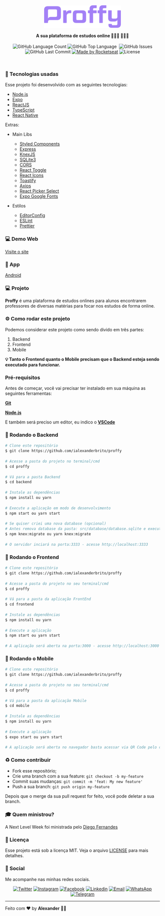 <h4 align="center">
<img src=".github/Proffy.png" width="250px" /><br>

 <b>A sua plataforma de estudos online </b> 👨🏾‍🏫 👨🏾‍🎓
</h4>
<p align="center">
  <img alt="GitHub Language Count" src="https://img.shields.io/github/languages/count/ialexanderbrito/proffy?style=flat-square" />
  <img alt="GitHub Top Language" src="https://img.shields.io/github/languages/top/ialexanderbrito/proffy?style=flat-square" />
  <img alt="" src="https://img.shields.io/github/repo-size/ialexanderbrito/proffy?style=flat-square" />
  <img alt="GitHub Issues" src="https://img.shields.io/github/issues/ialexanderbrito/proffy?style=flat-square" />
  <img alt="GitHub Last Commit" src="https://img.shields.io/github/last-commit/ialexanderbrito/proffy?style=flat-square" />
    
  <a href="https://rocketseat.com.br">
    <img alt="Made by Rocketseat" src="https://img.shields.io/badge/made%20by-Rocketseat-blueviolet?style=flat-square"></a>
    <img alt="License" src="https://img.shields.io/badge/license-MIT-blueviolet?style=flat-square">
</p>

<br>

### :rocket: Tecnologias usadas

Esse projeto foi desenvolvido com as seguintes tecnologias:

- [Node.js](https://nodejs.org/en/)
- [Expo](https://expo.io/)
- [ReactJS](https://pt-br.reactjs.org/)
- [TypeScript](https://www.typescriptlang.org/)
- [React Native](https://reactnative.dev/)

Extras:

- Main Libs
  - [Styled Components](https://styled-components.com/)
  - [Express](https://expressjs.com/pt-br/)
  - [KnexJS](http://knexjs.org/)
  - [SQLite3](https://www.sqlite.org/index.html)
  - [CORS](https://github.com/expressjs/cors#readme)
  - [React Toggle](https://github.com/aaronshaf/react-toggle)
  - [React Icons](https://react-icons.github.io/react-icons/)
  - [Toastify](https://fkhadra.github.io/react-toastify/introduction)
  - [Axios](https://github.com/axios/axios)
  - [React Picker Select](https://www.npmjs.com/package/react-native-picker-select)
  - [Expo Google Fonts](https://github.com/expo/google-fonts)

- Estilos

  - [EditorConfig](https://editorconfig.org/)
  - [ESLint](https://eslint.org/)
  - [Prettier](https://prettier.io/)

### 💻 Demo Web

[Visite o site](https://proffy-oficial.netlify.app/)

### 📱 App

[Android](https://expo.io/@ialexanderbrito/projects/proffy)

### 💻 Projeto

<b>Proffy</b> é uma plataforma de estudos onlines para alunos encontrarem professores de diversas matérias para focar nos estudos de forma online.

### ⚙ Como rodar este projeto

Podemos considerar este projeto como sendo divido em três partes:

1. Backend
2. Frontend
3. Mobile

<b>💡 Tanto o Frontend quanto o Mobile precisam que o Backend esteja sendo executado para funcionar.</b>

### Pré-requisitos

Antes de começar, você vai precisar ter instalado em sua máquina as seguintes ferramentas:

<b>[Git](https://git-scm.com)</b>

<b>[Node.js](https://nodejs.org/en/)</b>

E também será preciso um editor, eu indico o <b>[VSCode](https://code.visualstudio.com/)</b>

### 🧭 Rodando o Backend

```bash
# Clone este repositório
$ git clone https://github.com/ialexanderbrito/proffy

# Acesse a pasta do projeto no terminal/cmd
$ cd proffy

# Vá para a pasta Backend
$ cd backend

# Instale as dependências
$ npm install ou yarn

# Execute a aplicação em modo de desenvolvimento
$ npm start ou yarn start

# Se quiser criei uma nova database (opcional)
# Antes remova database da pasta: src/database/database.sqlite e execute:
$ npm knex:migrate ou yarn knex:migrate

# O servidor inciará na porta:3333 - acesse http://localhost:3333 
```

### 🧭 Rodando o Frontend

```bash
# Clone este repositório
$ git clone https://github.com/ialexanderbrito/proffy

# Acesse a pasta do projeto no seu terminal/cmd
$ cd proffy

# Vá para a pasta da aplicação FrontEnd
$ cd frontend

# Instale as dependências
$ npm install ou yarn

# Execute a aplicação
$ npm start ou yarn start

# A aplicação será aberta na porta:3000 - acesse http://localhost:3000
```

### 🧭 Rodando o Mobile

```bash
# Clone este repositório
$ git clone https://github.com/ialexanderbrito/proffy

# Acesse a pasta do projeto no seu terminal/cmd
$ cd proffy

# Vá para a pasta da aplicação Mobile
$ cd mobile

# Instale as dependências
$ npm install ou yarn

# Execute a aplicação
$ expo start ou yarn start

# A aplicação será aberta no navegador basta acessar via QR Code pelo celular
```


### :recycle: Como contribuir

- Fork esse repositório;
- Crie uma branch com a sua feature: `git checkout -b my-feature`
- Commit suas mudanças: `git commit -m 'feat: My new feature'`
- Push a sua branch: `git push origin my-feature`

Depois que o merge da sua pull request for feito, você pode deletar a sua branch.

### :mortar_board: Quem ministrou?

A Next Level Week foi ministrada pelo [Diego Fernandes](https://github.com/diego3g)

### :memo: Licença

Esse projeto está sob a licença MIT. Veja o arquivo [LICENSE](LICENSE) para mais detalhes.

### 📱 Social

Me acompanhe nas minhas redes sociais.

<p align="center">

   <a href="https://twitter.com/ialexanderbrito" target="_blank" > 
     <img alt="Twitter" src="https://img.shields.io/badge/-Twitter-9cf?style=flat-square&logo=Twitter&logoColor=white"></a> 
  
  <a href="https://instagram.com/ialexanderbrito" target="_blank" >
    <img alt="Instagram" src="https://img.shields.io/badge/-Instagram-ff2b8e?style=flat-square&logo=Instagram&logoColor=white"></a> 
  
  <a href="https://facebook.com/ialexanderbrito" target="_blank" >
    <img alt="Facebook" src="https://img.shields.io/badge/-Facebook-blue?style=flat-square&logo=Facebook&logoColor=white"></a> 

  <a href="https://www.linkedin.com/in/ialexanderbrito/" target="_blank" >
    <img alt="Linkedin" src="https://img.shields.io/badge/-Linkedin-blue?style=flat-square&logo=Linkedin&logoColor=white"></a> 
  
  <a href="mailto:ialexanderbrito@gmail.com" target="_blank" >
    <img alt="Email" src="https://img.shields.io/badge/-Email-c14438?style=flat-square&logo=Gmail&logoColor=white"></a> 
  
  <a href="https://api.whatsapp.com/send?phone=5521979434402" target="_blank" >
    <img alt="WhatsApp" src="https://img.shields.io/badge/-WhatsApp-brightgreen?style=flat-square&logo=WhatsApp&logoColor=white"></a>
    
   <a href="https://t.me/ialexanderbrito" target="_blank" >
    <img alt="Telegram" src="https://img.shields.io/badge/-Telegram-blue?style=flat-square&logo=Telegram&logoColor=white"></a>
    
</p>

---

Feito com ❤️ by **Alexander** 🤙🏾

